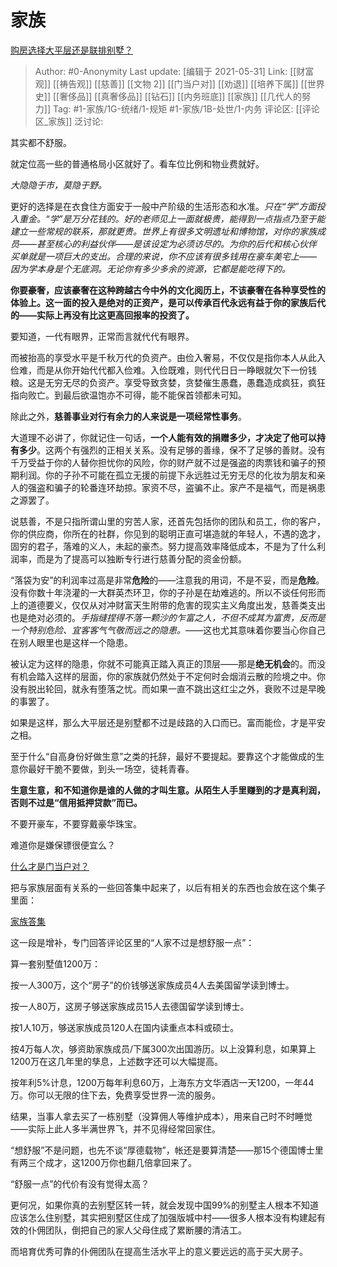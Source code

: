 # 家族
[购房选择大平层还是联排别墅？](https://www.zhihu.com/question/311787622/answer/721084936)

> Author: #0-Anonymity
> Last update: [编辑于 2021-05-31]
> Link:  [[财富观]] [[祷告观]] [[慈善]] [[文物 2]] [[门当户对]] [[劝退]] [[培养下属]] [[世界史]] [[奢侈品]] [[真奢侈品]] [[钻石]] [[内务班底]] [[家族]] [[几代人的努力]]
> Tag: #1-家族/1G-统绪/1-规矩 #1-家族/1B-处世/1-内务
> 评论区: [[评论区_家族]]
> 泛讨论:

其实都不舒服。

就定位高一些的普通格局小区就好了。看车位比例和物业费就好。

*大隐隐于市，莫隐于野。*

更好的选择是在衣食住方面安于一般中产阶级的生活形态和水准。*只在“学”方面投入重金。“学”是万分花钱的。好的老师见上一面就极贵，能得到一点指点乃至于能建立一些常规的联系，那就更贵。世界上有很多文明遗址和博物馆，对你的家族成员——甚至核心的利益伙伴——是该设定为必须访尽的。为你的后代和核心伙伴买单就是一项巨大的支出。合理的来说，你不应该有很多钱用在豪车美宅上——因为学本身是个无底洞。无论你有多少多余的资源，它都是能吃得下的。*

**你要豪奢，应该豪奢在这种跨越古今中外的文化阅历上，不该豪奢在各种享受性的体验上。这一面的投入是绝对的正资产，是可以传承百代永远有益于你的家族后代的——实际上再没有比这更高回报率的投资了。**

要知道，一代有眼界，正常而言就代代有眼界。

而被抬高的享受水平是千秋万代的负资产。由俭入奢易，不仅仅是指你本人从此入俭难，而是从你开始代代都入俭难。入俭既难，则代代日日一睁眼就欠下一份钱粮。这是无穷无尽的负资产。享受导致贪婪，贪婪催生愚蠢，愚蠢造成疯狂，疯狂指向败亡。到最后欲温饱亦不可得，能不能保首领都未可知。

除此之外，**慈善事业对行有余力的人来说是一项经常性事务**。

大道理不必讲了，你就记住一句话，**一个人能有效的捐赠多少，才决定了他可以持有多少**。这两个有强烈的正相关关系。没有足够的善缘，保不了足够的善财。没有千万受益于你的人替你担忧你的风险，你的财产就不过是强盗的肉票钱和骗子的预期利润。你的子孙不可能在孤立无援的前提下永远胜过无穷无尽的化妆为朋友和亲人的强盗和骗子的轮番连环劫掠。家资不尽，盗骗不止。家产不是福气，而是祸患之源罢了。

说慈善，不是只指所谓山里的穷苦人家，还首先包括你的团队和员工，你的客户，你的供应商，你所在的社群，你见到的聪明正直可堪造就的年轻人，不遇的逸才，固穷的君子，落难的义人，未起的豪杰。努力提高效率降低成本，不是为了什么利润率，而是为了提高可以独断专行进行慈善分配的资金份额。

“落袋为安”的利润率过高是非常**危险**的——注意我的用词，不是不妥，而是**危险**。没有你数十年浇灌的一大群英杰环卫，你的子孙是在劫难逃的。所以不谈任何形而上的道德要义，仅仅从对冲财富天生附带的危害的现实主义角度出发，慈善类支出也是绝对必须的。*手指缝捏得不落一颗沙的乍富之人，不但不成其为富贵，反而是一个特别危险、宜客客气气敬而远之的隐患。*——这也尤其意味着你要当心你自己在别人眼里也是这样一个隐患。

被认定为这样的隐患，你就不可能真正踏入真正的顶层——那是**绝无机会**的。而没有机会踏入这样的层面，你的家族就仍然处于不定何时会烟消云散的险境之中。你没有脱出轮回，就永有堕落之忧。而如果一直不跳出这红尘之外，衰败不过是早晚的事罢了。

如果是这样，那么大平层还是别墅都不过是歧路的入口而已。富而能俭，才是平安之相。

至于什么“自高身份好做生意”之类的托辞，最好不要提起。要靠这个才能做成的生意你最好干脆不要做，到头一场空，徒耗青春。

**生意生意，和不知道你是谁的人做的才叫生意。从陌生人手里赚到的才是真利润，否则不过是“信用抵押贷款”而已。**

不要开豪车，不要穿戴豪华珠宝。

难道你是嫌保镖很便宜么？

[什么才是门当户对？](https://www.zhihu.com/question/320314301/answer/687854449)

把与家族层面有关系的一些回答集中起来了，以后有相关的东西也会放在这个集子里面：

[家族答集](https://zhihu.com/collection/378738313)

这一段是增补，专门回答评论区里的“人家不过是想舒服一点”：

算一套别墅值1200万：

按一人300万，这个“房子”的价钱够送家族成员4人去美国留学读到博士。

按一人80万，这房子够送家族成员15人去德国留学读到博士。

按1人10万，够送家族成员120人在国内读重点本科或硕士。

按4万每人次，够资助家族成员/下属300次出国游历。以上没算利息，如果算上1200万在这几年里的孳息，上述数字还可以大幅提高。

按年利5%计息，1200万每年利息60万，上海东方文华酒店一天1200，一年44万。你可以无限的住下去，免费享受世界一流的服务。

结果，当事人拿去买了一栋别墅（没算佣人等维护成本），用来自己时不时睡觉——实际上此人多半满世界飞，并不见得经常回家住。

“想舒服”不是问题，也先不谈“厚德载物”，帐还是要算清楚——那15个德国博士里有两三个成才，这1200万你也翻几倍拿回来了。

“舒服一点”的代价有没有觉得太高？

更何况，如果你真的去别墅区转一转，就会发现中国99%的别墅主人根本不知道应该怎么住别墅，其实把别墅区住成了加强版城中村——很多人根本没有构建起有效的仆佣团队，倒把自己的家人父母住成了累断腰的清洁工。

而培育优秀可靠的仆佣团队在提高生活水平上的意义要远远的高于买大房子。
